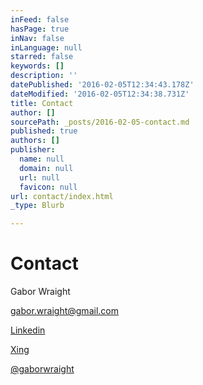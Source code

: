 ```yaml
---
inFeed: false
hasPage: true
inNav: false
inLanguage: null
starred: false
keywords: []
description: ''
datePublished: '2016-02-05T12:34:43.178Z'
dateModified: '2016-02-05T12:34:38.731Z'
title: Contact
author: []
sourcePath: _posts/2016-02-05-contact.md
published: true
authors: []
publisher:
  name: null
  domain: null
  url: null
  favicon: null
url: contact/index.html
_type: Blurb

---
```

# Contact

Gabor Wraight

[gabor.wraight@gmail.com][0]

[Linkedin][1]

[Xing][2]

[@gaborwraight][3]

[0]: gabor.wraight@gmail.com
[1]: http://de.linkedin.com/in/gaborwraight
[2]: https://www.xing.com/profile/Gabor_Wraight
[3]: https://twitter.com/gaborwraight